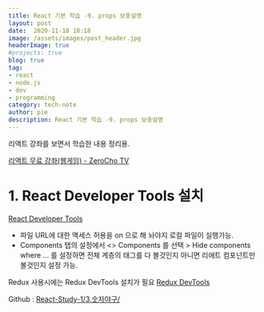 ```yaml
---
title: React 기본 학습 -9. props 보충설명
layout: post
date:  2020-11-18 18:18
image: /assets/images/post_header.jpg
headerImage: true
#projects: true
blog: true
tag:
- react
- node.js
- dev
- programming
category: tech-note
author: pie
description: React 기본 학습 -9. props 보충설명
---
```


리액트 강좌를 보면서 학습한 내용 정리용.

[리액트 무료 강좌(웹게임) - ZeroCho TV](https://www.youtube.com/watch?v=V3QsSrldHqI&list=PLcqDmjxt30RtqbStQqk-eYMK8N-1SYIFn)

# 1. React Developer Tools 설치
[React Developer Tools](https://chrome.google.com/webstore/detail/react-developer-tools/fmkadmapgofadopljbjfkapdkoienihi)

- 파일 URL에 대한 액세스 허용을 on 으로 해 놔야지 로컬 파일이 실행가능.
- Components 탭의 설정에서 <> Components 를 선택 > Hide components where ... 를 설정하면 전체 계층의 태그를 다 볼것인지 아니면 리애트 컴포넌트만 볼것인지 설정 가능.


Redux 사용시에는 Redux DevTools 설치가 필요
[Redux DevTools](https://chrome.google.com/webstore/detail/redux-devtools/lmhkpmbekcpmknklioeibfkpmmfibljd)

Github : [React-Study-1/3.숫자야구/](https://github.com/Pie001/React-Study-1/tree/main/3.%EC%88%AB%EC%9E%90%EC%95%BC%EA%B5%AC)
